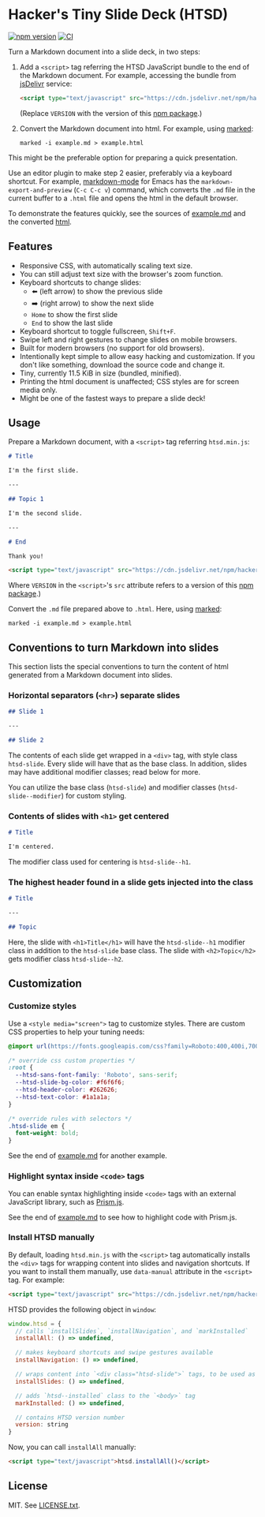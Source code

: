 # Hacker's Tiny Slide Deck (HTSD)

[![npm version](https://badge.fury.io/js/hackers-tiny-slide-deck.svg)][HTSD-npm-package]
[![CI](https://github.com/tkareine/hackers-tiny-slide-deck/workflows/CI/badge.svg)][HTSD-CI]

Turn a Markdown document into a slide deck, in two steps:

1. Add a `<script>` tag referring the HTSD JavaScript bundle to the end
   of the Markdown document. For example, accessing the bundle from
   [jsDelivr] service:

   ``` html
   <script type="text/javascript" src="https://cdn.jsdelivr.net/npm/hackers-tiny-slide-deck@VERSION/build/htsd.min.js"></script>
   ```

   (Replace `VERSION` with the version of this [npm
   package][HTSD-npm-package].)

2. Convert the Markdown document into html. For example, using [marked]:

   ``` shell
   marked -i example.md > example.html
   ```

This might be the preferable option for preparing a quick presentation.

Use an editor plugin to make step 2 easier, preferably via a keyboard
shortcut. For example, [markdown-mode] for Emacs has the
`markdown-export-and-preview` (`C-c C-c v`) command, which converts the
`.md` file in the current buffer to a `.html` file and opens the html in
the default browser.

To demonstrate the features quickly, see the sources of [example.md] and
the converted [html][example.html].

## Features

* Responsive CSS, with automatically scaling text size.
* You can still adjust text size with the browser's zoom function.
* Keyboard shortcuts to change slides:
  * ⬅️ (left arrow) to show the previous slide
  * ➡️ (right arrow) to show the next slide
  * `Home` to show the first slide
  * `End` to show the last slide
* Keyboard shortcut to toggle fullscreen, `Shift+F`.
* Swipe left and right gestures to change slides on mobile browsers.
* Built for modern browsers (no support for old browsers).
* Intentionally kept simple to allow easy hacking and customization. If
  you don't like something, download the source code and change it.
* Tiny, currently 11.5 KiB in size (bundled, minified).
* Printing the html document is unaffected; CSS styles are for screen
  media only.
* Might be one of the fastest ways to prepare a slide deck!

## Usage

Prepare a Markdown document, with a `<script>` tag referring
`htsd.min.js`:

``` markdown
# Title

I'm the first slide.

---

## Topic 1

I'm the second slide.

---

# End

Thank you!

<script type="text/javascript" src="https://cdn.jsdelivr.net/npm/hackers-tiny-slide-deck@VERSION/build/htsd.min.js"></script>
```

Where `VERSION` in the `<script>`'s `src` attribute refers to a version
of this [npm package][HTSD-npm-package].)

Convert the `.md` file prepared above to `.html`. Here, using [marked]:

``` shell
marked -i example.md > example.html
```

## Conventions to turn Markdown into slides

This section lists the special conventions to turn the content of html
generated from a Markdown document into slides.

### Horizontal separators (`<hr>`) separate slides

``` markdown
## Slide 1

---

## Slide 2

```

The contents of each slide get wrapped in a `<div>` tag, with style
class `htsd-slide`. Every slide will have that as the base class. In
addition, slides may have additional modifier classes; read below for
more.

You can utilize the base class (`htsd-slide`) and modifier classes
(`htsd-slide--modifier`) for custom styling.

### Contents of slides with `<h1>` get centered

``` markdown
# Title

I'm centered.
```

The modifier class used for centering is `htsd-slide--h1`.

### The highest header found in a slide gets injected into the class

``` markdown
# Title

---

## Topic
```

Here, the slide with `<h1>Title</h1>` will have the `htsd-slide--h1`
modifier class in addition to the `htsd-slide` base class. The slide
with `<h2>Topic</h2>` gets modifier class `htsd-slide--h2`.

## Customization

### Customize styles

Use a `<style media="screen">` tag to customize styles. There are custom
CSS properties to help your tuning needs:

``` css
@import url(https://fonts.googleapis.com/css?family=Roboto:400,400i,700);

/* override css custom properties */
:root {
  --htsd-sans-font-family: 'Roboto', sans-serif;
  --htsd-slide-bg-color: #f6f6f6;
  --htsd-header-color: #262626;
  --htsd-text-color: #1a1a1a;
}

/* override rules with selectors */
.htsd-slide em {
  font-weight: bold;
}
```

See the end of [example.md] for another example.

### Highlight syntax inside `<code>` tags

You can enable syntax highlighting inside `<code>` tags with an external
JavaScript library, such as [Prism.js].

See the end of [example.md] to see how to highlight code with Prism.js.

### Install HTSD manually

By default, loading `htsd.min.js` with the `<script>` tag automatically
installs the `<div>` tags for wrapping content into slides and
navigation shortcuts. If you want to install them manually, use
`data-manual` attribute in the `<script>` tag. For example:

``` html
<script type="text/javascript" src="https://cdn.jsdelivr.net/npm/hackers-tiny-slide-deck@VERSION/build/htsd.min.js" data-manual></script>
```

HTSD provides the following object in `window`:

``` javascript
window.htsd = {
  // calls `installSlides`, `installNavigation`, and `markInstalled`
  installAll: () => undefined,

  // makes keyboard shortcuts and swipe gestures available
  installNavigation: () => undefined,

  // wraps content into `<div class="htsd-slide">` tags, to be used as slides
  installSlides: () => undefined,

  // adds `htsd--installed` class to the `<body>` tag
  markInstalled: () => undefined,

  // contains HTSD version number
  version: string
}
```

Now, you can call `installAll` manually:

``` html
<script type="text/javascript">htsd.installAll()</script>
```

## License

MIT. See [LICENSE.txt].

[HTSD-CI]: https://github.com/tkareine/hackers-tiny-slide-deck/actions?workflow=CI
[HTSD-npm-package]: https://www.npmjs.com/package/hackers-tiny-slide-deck
[LICENSE.txt]: https://raw.githubusercontent.com/tkareine/hackers-tiny-slide-deck/master/LICENSE.txt
[Prism.js]: https://prismjs.com/
[example.html]: https://tkareine.github.io/hackers-tiny-slide-deck/example.html
[example.md]: https://raw.githubusercontent.com/tkareine/hackers-tiny-slide-deck/master/example.md
[jsDelivr]: https://www.jsdelivr.com/
[markdown-mode]: https://jblevins.org/projects/markdown-mode/
[marked]: https://github.com/markedjs/marked
